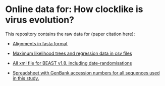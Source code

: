 # Online data for: How clocklike is virus evolution?

This repository contains the raw data for (paper citation here):

  - [Alignments in fasta format](https://github.com/sebastianduchene/virus_rate_variation/tree/master/alignments)

  - [Maximum likelihood trees and regression data in csv files](https://github.com/sebastianduchene/virus_rate_variation/tree/master/ml_trees)

  - [All xml file for BEAST v1.8, including date-randomisations](https://github.com/sebastianduchene/virus_rate_variation/tree/master/xml_files)

  - [Spreadsheet with GenBank accession numbers for all sequences used in this study.](https://github.com/sebastianduchene/virus_rate_variation/blob/master/Sequence_accession_numbers.xlsx)
